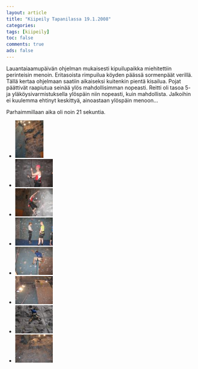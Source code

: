 ```yaml
---
layout: article 
title: "Kiipeily Tapanilassa 19.1.2008" 
categories: 
tags: [kiipeily]
toc: false 
comments: true 
ads: false 
---
```


Lauantaiaamupäivän ohjelman mukaisesti kipuilupaikka miehitettiin
perinteisin menoin. Eritasoista rimpuilua köyden päässä sormenpäät
verillä. Tällä kertaa ohjelmaan saatiin aikaiseksi kuitenkin pientä
kisailua. Pojat päättivät raapiutua seinää ylös mahdollisimman nopeasti.
Reitti oli tasoa 5- ja yläköysivarmistuksella ylöspäin niin nopeasti,
kuin mahdollista. Jalkoihin ei kuulemma ehtinyt keskittyä, ainoastaan
ylöspäin menoon...

Parhaimmillaan aika oli noin 21 sekuntia.

<div class="image-gallery" markdown="1">

-   [![](/images/kiipeily-tapanilassa-19.1.2008/Thumbnails/kipuilu%20001.jpg)](/images/kiipeily-tapanilassa-19.1.2008/kipuilu%20001.jpg)
-   [![](/images/kiipeily-tapanilassa-19.1.2008/Thumbnails/kipuilu%20002.jpg)](/images/kiipeily-tapanilassa-19.1.2008/kipuilu%20002.jpg)
-   [![](/images/kiipeily-tapanilassa-19.1.2008/Thumbnails/kipuilu%20003.jpg)](/images/kiipeily-tapanilassa-19.1.2008/kipuilu%20003.jpg)
-   [![](/images/kiipeily-tapanilassa-19.1.2008/Thumbnails/kipuilu%20004.jpg)](/images/kiipeily-tapanilassa-19.1.2008/kipuilu%20004.jpg)
-   [![](/images/kiipeily-tapanilassa-19.1.2008/Thumbnails/kipuilu%20005.jpg)](/images/kiipeily-tapanilassa-19.1.2008/kipuilu%20005.jpg)
-   [![](/images/kiipeily-tapanilassa-19.1.2008/Thumbnails/kipuilu%20009.jpg)](/images/kiipeily-tapanilassa-19.1.2008/kipuilu%20009.jpg)
-   [![](/images/kiipeily-tapanilassa-19.1.2008/Thumbnails/kipuilu%20010.jpg)](/images/kiipeily-tapanilassa-19.1.2008/kipuilu%20010.jpg)
-   [![](/images/kiipeily-tapanilassa-19.1.2008/Thumbnails/kipuilu%20012.jpg)](/images/kiipeily-tapanilassa-19.1.2008/kipuilu%20012.jpg)

</div>
